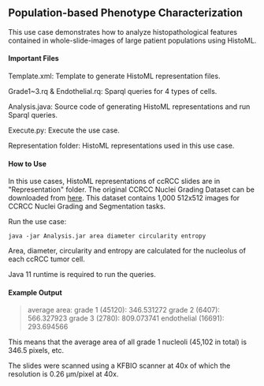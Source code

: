 ## Population-based Phenotype Characterization

This use case demonstrates how to analyze histopathological features contained in whole-slide-images of large patient populations using HistoML.

#### Important Files

Template.xml: Template to generate HistoML representation files.

Grade1~3.rq & Endothelial.rq: Sparql queries for 4 types of cells.

Analysis.java: Source code of generating HistoML representations and run Sparql queries.

Execute.py: Execute the use case.

Representation folder: HistoML representations used in this use case.

#### How to Use

In this use cases, HistoML representations of ccRCC slides are in "Representation" folder. The original CCRCC Nuclei Grading Dataset can be downloaded from [here](https://dataset.chenli.group/home/ccrcc-grading). This dataset contains 1,000 512x512 images for CCRCC Nuclei Grading and Segmentation tasks.

Run the use case:

```shell
java -jar Analysis.jar area diameter circularity entropy
```

Area, diameter, circularity and entropy are calculated for the nucleolus of each ccRCC tumor cell.

Java 11 runtime is required to run the queries.

#### Example Output

> average area:
> grade 1 (45120): 346.531272
> grade 2 (6407): 566.327923
> grade 3 (2780): 809.073741
> endothelial (16691): 293.694566

This means that the average area of all grade 1 nucleoli (45,102 in total) is 346.5 pixels, etc.

The slides were scanned using a KFBIO scanner at 40x of which the resolution is 0.26 µm/pixel at 40x.

